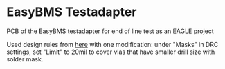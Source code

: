 # EasyBMS Testadapter
PCB of the EasyBMS testadapter for end of line test as an EAGLE project

Used design rules from [here](https://github.com/JLCPCB/jlcpcb-eagle) with one modification: under "Masks" in DRC settings, set "Limit" to 20mil to cover vias that have smaller drill size with solder mask.